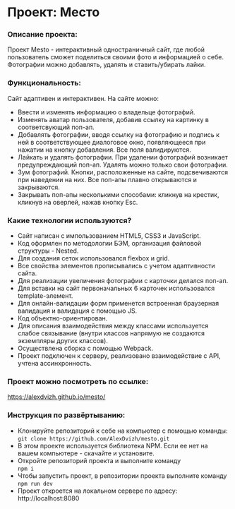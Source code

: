# Проект: Место

### Описание проекта:
Проект Mesto - интерактивный одностраничный сайт, где любой пользователь сможет поделиться своими фото и информацией о себе. Фотографии можно добавлять, удалять и ставить/убирать лайки.

### Функциональность:
Сайт адаптивен и интерактивен. На сайте можно:
- Ввести и изменять информацию о владельце фотографий.
- Изменять аватар пользователя, добавив ссылку на картинку в соответсвующий поп-ап.
- Добавлять фотографии, вводя ссылку на фотографию и подпись к ней в соответствующее диалоговое окно, появляющееся при нажатии на кнопку добавления. Все поля валидируются.
- Лайкать и удалять фотографии. При удалении фотографий возникает предупреждающий поп-ап. Удалять можно только свои фотографии.
- Зум фотографий. Кнопки, расположенные на сайте, подсвечиваются при наведении на них. Все поп-апы плавно открываются и закрываются.
- Закрывать поп-апы несколькими способами: кликнув на крестик, кликнув на оверлей, нажав кнопку Esc.

### Какие технологии используются?
- Сайт написан с импользованием HTML5, CSS3 и JavaScript.
- Код оформлен по методологии БЭМ, организация файловой структуры - Nested.
- Для создания сеток использовался flexbox и grid.
- Все свойства элементов прописывались с учетом адаптивности сайта.
- Для реализации увеличения фотографии с карточки делался поп-ап.
- Для вставки на сайт первоначальных 6 карточек использовался template-элемент.
- Для онлайн-валидации форм применется встроенная браузерная валидация и валидация с помощью JS.
- Код объектно-ориентирован.
- Для описания взаимодействия между классами используется слабое связывание (внутри классов напрямую не создаются экземпляры других классов).
- Осуществлена сборка с помощью Webpack.
- Проект подключен к серверу, реализовано взаимодействие с API, учтена ассинхронность.

### Проект можно посмотреть по ссылке:
https://alexdvizh.github.io/mesto/

### Инструкция по развёртыванию:
- Клонируйте репозиторий к себе на компьютер с помощью команды:    
`git clone https://github.com/AlexDvizh/mesto.git`   
- В этом проекте используется библиотека NPM. Если ее нет на вашем компьютере - скачайте и установите.
- Откройте репозиторий проекта и выполните команду    
`npm i`    
- Чтобы запустить проект, в репозитории проекта выполните команду    
`npm run dev`    
- Проект откроется на локальном сервере по адресу: http://localhost:8080
